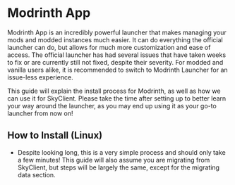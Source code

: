 # Modrinth App

Modrinth App is an incredibly powerful launcher that makes managing your mods and modded instances much easier. It can do everything the official launcher can do, but allows for much more customization and ease of access. The official launcher has had several issues that have taken weeks to fix or are currently still not fixed, despite their severity. For modded and vanilla users alike, it is recommended to switch to Modrinth Launcher for an issue-less experience.

This guide will explain the install process for Modrinth, as well as how we can use it for SkyClient. Please take the time after setting up to better learn your way around the launcher, as you may end up using it as your go-to launcher from now on!

## How to Install (Linux)

* Despite looking long, this is a very simple process and should only take a few minutes! This guide will also assume you are migrating from SkyClient, but steps will be largely the same, except for the migrating data section.

